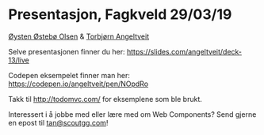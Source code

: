 # Presentasjon, Fagkveld 29/03/19

[Øysten Østebø Olsen](https://github.com/fireneslo) & [Torbjørn Angeltveit](https://github.com/angeltveit)


Selve presentasjonen finner du her:
https://slides.com/angeltveit/deck-13/live

Codepen eksempelet finner man her: https://codepen.io/angeltveit/pen/NOpdRo

Takk til http://todomvc.com/ for eksemplene som ble brukt.

Interessert i å jobbe med eller lære med om Web Components? Send gjerne en epost til [tan@scoutgg.com](mailto:tan@scoutgg.com)!
